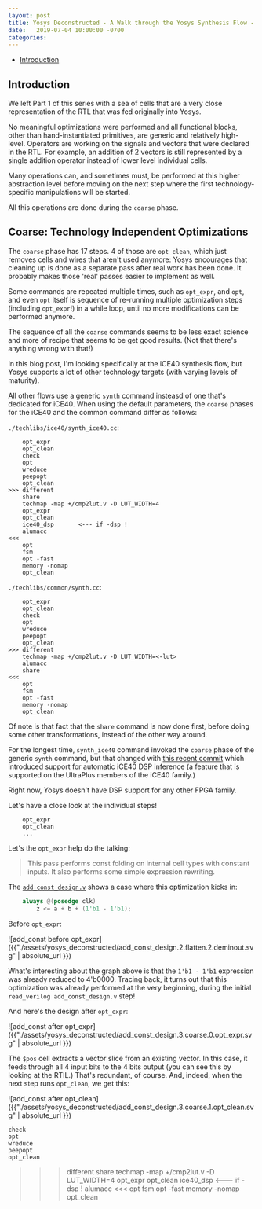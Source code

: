 ```yaml
---
layout: post
title: Yosys Deconstructed - A Walk through the Yosys Synthesis Flow - Part 2 - Coarse Optimization
date:   2019-07-04 10:00:00 -0700
categories:
---
```


* [Introduction](#introduction)

## Introduction

We left Part 1 of this series with a sea of cells that are a very close representation of the
RTL that was fed originally into Yosys.

No meaningful optimizations were performed and all functional blocks, other than hand-instantiated primitives,
are generic and relatively high-level. Operators are working on the signals and vectors that were
declared in the RTL. For example, an addition of 2 vectors is still represented by a single addition
operator instead of lower level individual cells.

Many operations can, and sometimes must, be performed at this higher abstraction level before
moving on the next step where the first technology-specific manipulations will be started.

All this operations are done during the `coarse` phase.

## Coarse: Technology Independent Optimizations

The `coarse` phase has 17 steps. 4 of those are `opt_clean`, which just removes cells and wires that aren't
used anymore: Yosys encourages that cleaning up is done as a separate pass after real work has been done. It
probably makes those 'real' passes easier to implement as well.

Some commands are repeated multiple times, such as `opt_expr`, and `opt`, and even `opt` itself is sequence
of re-running multiple optimization steps (including `opt_expr`!) in a while loop, until no more modifications
can be performed anymore.

The sequence of all the `coarse` commands seems to be less exact science and more of recipe that seems
to be get good results. (Not that there's anything wrong with that!) 

In this blog post, I'm looking specifically at the iCE40 synthesis flow, but Yosys supports a lot of other
technology targets (with varying levels of maturity).

All other flows use a generic `synth` command insteasd of one that's dedicated for iCE40. When using 
the default parameters, the `coarse` phases for the iCE40 and the common command differ as follows:

`./techlibs/ice40/synth_ice40.cc`:

```
	opt_expr
	opt_clean
	check
	opt
	wreduce
	peepopt
	opt_clean
>>> different
	share
	techmap -map +/cmp2lut.v -D LUT_WIDTH=4
	opt_expr
	opt_clean
	ice40_dsp       <--- if -dsp !
	alumacc
<<<
	opt
	fsm
	opt -fast
	memory -nomap
	opt_clean
```

`./techlibs/common/synth.cc`:
```
	opt_expr
	opt_clean
	check
	opt
	wreduce
	peepopt
	opt_clean
>>> different
	techmap -map +/cmp2lut.v -D LUT_WIDTH=<-lut>
	alumacc
	share
<<<
	opt
	fsm
	opt -fast
	memory -nomap
	opt_clean
```

Of note is that fact that the `share` command is now done first, before doing some other transformations, instead
of the other way around.

For the longest time, `synth_ice40` command invoked the `coarse` phase of the generic `synth` command, but
that changed with [this recent commit](https://github.com/YosysHQ/yosys/commit/218e9051bbdbbd00620a21e6918e6a4b9bc07867)
which introduced support for automatic iCE40 DSP inference (a feature that is supported on the UltraPlus members of the
iCE40 family.)

Right now,  Yosys doesn't have DSP support for any other FPGA family.

Let's have a close look at the individual steps!

```
	opt_expr
	opt_clean
    ...
```

Let's the `opt_expr` help do the talking: 

> This pass performs const folding on internal cell types with constant inputs.
It also performs some simple expression rewriting.

The [`add_const_design.v`](https://github.com/tomverbeure/yosys_deconstructed/blob/master/add_const_design.v)
shows a case where this optimization kicks in:

```Verilog
	always @(posedge clk)
		z <= a + b + (1'b1 - 1'b1);
```

Before `opt_expr`:

![add_const before opt_expr]({{"./assets/yosys_deconstructed/add_const_design.2.flatten.2.deminout.svg" | absolute_url }})

What's interesting about the graph above is that the `1'b1 - 1'b1` expression was already reduced to 4'b0000.
Tracing back, it turns out that this optimization was already performed at the very beginning, during the
initial `read_verilog add_const_design.v` step!

And here's the design after `opt_expr`:

![add_const after opt_expr]({{"./assets/yosys_deconstructed/add_const_design.3.coarse.0.opt_expr.svg" | absolute_url }})

The `$pos` cell extracts a vector slice from an existing vector. In this case, it feeds through all 4 input bits
to the 4 bits output (you can see this by looking at the RTIL.) That's redundant, of course. And, indeed, when
the next step runs `opt_clean`, we get this:

![add_const after opt_clean]({{"./assets/yosys_deconstructed/add_const_design.3.coarse.1.opt_clean.svg" | absolute_url }})



	check
	opt
	wreduce
	peepopt
	opt_clean
>>> different
	share
	techmap -map +/cmp2lut.v -D LUT_WIDTH=4
	opt_expr
	opt_clean
	ice40_dsp       <--- if -dsp !
	alumacc
<<<
	opt
	fsm
	opt -fast
	memory -nomap
	opt_clean
```
